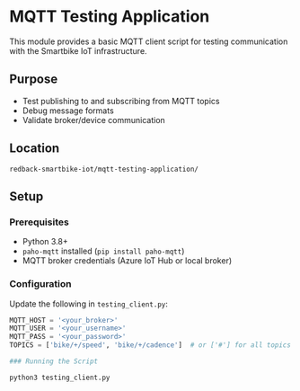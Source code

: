 # MQTT Testing Application

This module provides a basic MQTT client script for testing communication with the Smartbike IoT infrastructure.

## Purpose

- Test publishing to and subscribing from MQTT topics
- Debug message formats
- Validate broker/device communication

## Location

`redback-smartbike-iot/mqtt-testing-application/`

## Setup

### Prerequisites

- Python 3.8+
- `paho-mqtt` installed (`pip install paho-mqtt`)
- MQTT broker credentials (Azure IoT Hub or local broker)

### Configuration 

Update the following in `testing_client.py`:

```python
MQTT_HOST = '<your_broker>'
MQTT_USER = '<your_username>'
MQTT_PASS = '<your_password>'
TOPICS = ['bike/+/speed', 'bike/+/cadence']  # or ['#'] for all topics

### Running the Script

python3 testing_client.py
